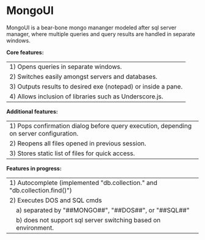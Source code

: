 MongoUI
=======

MongoUI is a bear-bone mongo mananger modeled after sql server manager, where multiple queries and query results are handled in separate windows.  

<span style="font-weight:bold">Core features:</span>
<table>
  <tr><td colspan=2>1) Opens queries in separate windows.</td></tr>
  <tr><td colspan=2>2) Switches easily amongst servers and databases.</td></tr>
  <tr><td colspan=2>3) Outputs results to desired exe (notepad) or inside a pane.</td></tr>
  <tr><td colspan=2>4) Allows inclusion of libraries such as Underscore.js.</td></tr>
</table>

<span style="font-weight:bold">Additional features:</span>
<table>
  <tr><td colspan=2>1) Pops confirmation dialog before query execution, depending on server configuration.</td></tr>
  <tr><td colspan=2>2) Reopens all files opened in previous session.</td></tr>
  <tr><td colspan=2>3) Stores static list of files for quick access.</td></tr>
</table>

<span style="font-weight:bold">Features in progress:</span>
<table>
  <tr><td colspan=2>1) Autocomplete (implemented "db.collection." and "db.collection.find()")</td></tr>
  <tr><td colspan=2>2) Executes DOS and SQL cmds</td></tr>
  <tr><td></td><td>a) separated by "##MONGO##", "##DOS##", or "##SQL##"</td></tr>
  <tr><td></td><td>b) does not support sql server switching based on environment.</td></tr>
</table>
